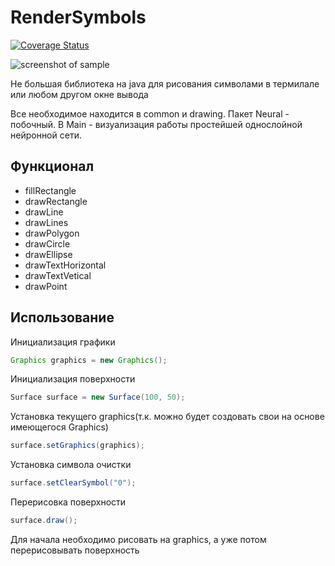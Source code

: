 # RenderSymbols

[![Coverage Status](https://coveralls.io/repos/github/Winster332/RenderSymbols/badge.svg?branch=master)](https://coveralls.io/github/Winster332/RenderSymbols?branch=master)

![screenshot of sample](https://pp.vk.me/c604821/v604821939/20236/UG2-GZfaurQ.jpg)

Не большая библиотека на java для рисования символами в термилале или любом другом окне вывода

Все необходимое находится в common и drawing.
Пакет Neural - побочный. В Main - визуализация работы простейшей однослойной нейронной сети.

## Функционал
* fillRectangle
* drawRectangle
* drawLine
* drawLines
* drawPolygon
* drawCircle
* drawEllipse
* drawTextHorizontal
* drawTextVetical
* drawPoint

## Использование

Инициализация графики
```java
Graphics graphics = new Graphics();
```

Инициализация поверхности
```java
Surface surface = new Surface(100, 50);
```

Установка текущего graphics(т.к. можно будет создовать свои на основе имеющегося Graphics)
```java
surface.setGraphics(graphics);
```

Установка символа очистки
```java
surface.setClearSymbol("0");
```

Перерисовка поверхности
```java
surface.draw();
```

Для начала необходимо рисовать на graphics, а уже потом перерисовывать поверхность
